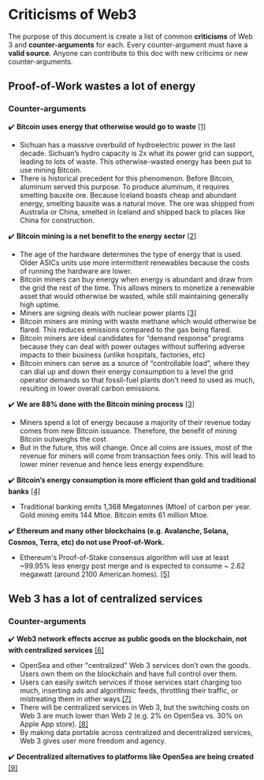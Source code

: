 # Criticisms of Web3

The purpose of this document is create a list of common **criticisms** of Web 3 and **counter-arguments** for each. Every counter-argument must have a **valid source**. Anyone can contribute to this doc with new criticims or new counter-arguments.

## Proof-of-Work wastes a lot of energy

### Counter-arguments

✔️ **Bitcoin uses energy that otherwise would go to waste** [[1]](https://www.coindesk.com/business/2020/05/19/the-last-word-on-bitcoins-energy-consumption/)
- Sichuan has a massive overbuild of hydroelectric power in the last decade. Sichuan’s hydro capacity is 2x what its power grid can support, leading to lots of  waste. This otherwise-wasted energy has been put to use mining Bitcoin.
- There is historical precedent for this phenomenon. Before Bitcoin, aluminum served this purpose. To produce aluminum, it requires smelting bauxite ore. Because Iceland boasts cheap and abundant energy, smelting bauxite was a natural move. The ore was shipped from Australia or China, smelted in Iceland and shipped back to places like China for construction.

✔️ **Bitcoin mining is a net benefit to the energy sector** [[2]](https://www.coindesk.com/policy/2021/10/11/bitcoin-mining-is-reshaping-the-energy-sector-and-no-one-is-talking-about-it/)
 - The age of the hardware determines the type of energy that is used. Older ASICs units use more intermittent renewables because the costs of running the hardware are lower.
- Bitcoin miners can buy energy when energy is abundant and draw from the grid the rest of the time. This allows miners to monetize a renewable asset that would otherwise be wasted, while still maintaining generally high uptime. 
- Miners are signing deals with nuclear power plants [[3]](https://www.prnewswire.com/news-releases/talen-energy-corporation-announces-zero-carbon-bitcoin-mining-joint-venture-with-terawulf-inc-301347297.html)
- Bitcoin miners are mining with waste methane which would otherwise be flared. This reduces emissions compared to the gas being flared.
- Bitcoin miners are ideal candidates for  “demand response” programs because they can deal with power outages without suffering adverse impacts to their business (unlike hospitals, factories, etc)
- Bitcoin miners can serve as a source of “controllable load”, where they can dial up and down their energy consumption to a level the grid operator demands so that  fossil-fuel plants don't need to used as much, resulting in lower overall carbon emissions.

✔️ **We are 88% done with the Bitcoin mining process** [[3]](https://www.bloomberg.com/news/videos/2021-02-09/what-people-get-wrong-about-bitcoin-s-climate-footprint-nic-carter-video)
- Miners spend a lot of energy because a majority of their revenue today comes from new Bitcoin issuance. Therefore, the benefit of mining Bitcoin outweighs the cost.
- But in the future, this will change. Once all coins are issues, most of the revenue for miners will come from transaction fees only. This will lead to lower miner revenue and hence less energy expenditure.

✔️ **Bitcoin’s energy consumption is more efficient than gold and traditional banks** [[4]](https://ark-invest.com/articles/analyst-research/bitcoin-myths/)
- Traditional banking emits 1,368 Megatonnes (Mtoe) of carbon per year. Gold mining emits 144 Mtoe. Bitcoin emits 61 million Mtoe.

✔️ **Ethereum and many other blockchains (e.g. Avalanche, Solana, Cosmos, Terra, etc) do not use Proof-of-Work.**
- Ethereum's Proof-of-Stake consensus algorithm will use at least ~99.95% less energy post merge and is expected to consume ~ 2.62 megawatt (around 2100 American homes).  [[5]](https://blog.ethereum.org/2021/05/18/country-power-no-more/)

## Web 3 has a lot of centralized services

### Counter-arguments

✔️ **Web3 network effects accrue as public goods on the blockchain, not with centralized services** [[6]](https://twitter.com/cdixon/status/1485303906154467330?s=20&t=oqmI1N8DGVSmorokx31R9Q)
- OpenSea and other "centralized" Web 3 services don’t own the goods. Users own them on the blockchain and have full control over them.
- Users can easily switch services if those services start charging too much, inserting ads and algorithmic feeds, throttling their traffic, or mistreating them in other ways.[[7]](https://twitter.com/cdixon/status/1479920751650111491?s=20&t=oqmI1N8DGVSmorokx31R9Q)
- There will be centralized services in Web 3, but the switching costs on Web 3 are much lower than Web 2 (e.g. 2% on OpenSea vs. 30% on Apple App store). [[8]](https://twitter.com/cdixon/status/1479920756251234304?s=20&t=oqmI1N8DGVSmorokx31R9Q)
- By making data portable across centralized and decentralized services, Web 3 gives user more freedom and agency.


✔️ **Decentralized alternatives to platforms like OpenSea are being created** [[9]](https://looksrare.org/)

